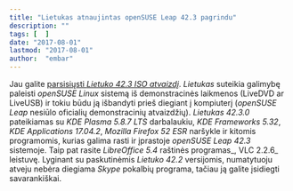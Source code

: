 ```yaml
---
title: "Lietukas atnaujintas openSUSE Leap 42.3 pagrindu"
description: ""
tags: [  ]
date: "2017-08-01"
lastmod: "2017-08-01"
author:  "embar"
---
```

Jau galite [parsisiųsti _Lietuko 42.3 ISO atvaizdį_](http://download.vikis.lt/lietukas/gauti.html). _Lietukas_ suteikia galimybę paleisti _openSUSE Linux_ sistemą iš demonstracinės laikmenos (LiveDVD ar LiveUSB) ir tokiu būdu ją išbandyti prieš diegiant į kompiuterį (_openSUSE Leap_ nesiūlo oficialių demonstracinių atvaizdžių). _Lietukas 42.3.0_ pateikiamas su _KDE Plasma 5.8.7 LTS_ darbalaukiu, _KDE Frameworks 5.32_, _KDE Applications 17.04.2_, _Mozilla Firefox 52 ESR_ naršykle ir kitomis programomis, kurias galima rasti ir įprastoje _openSUSE Leap 42.3_ sistemoje. Taip pat rasite _LibreOffice 5.4_ raštinės programas_, VLC 2.2.6_ leistuvę. Lyginant su paskutinėmis _Lietuko 42.2_ versijomis, numatytuoju atveju nebėra diegiama _Skype_ pokalbių programa, tačiau ją galite įsidiegti savarankiškai.
